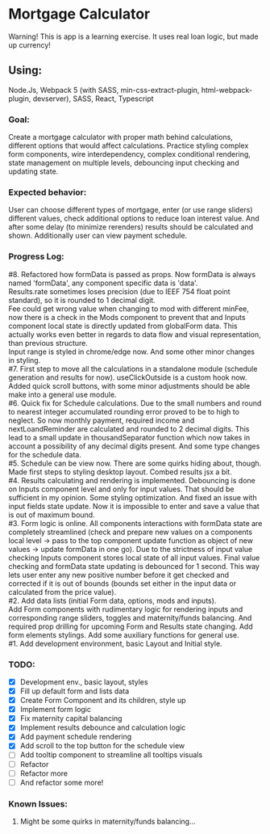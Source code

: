 # **Mortgage Calculator**

Warning! This is app is a learning exercise. It uses real loan logic, but made up currency!

## **Using:** 
Node.Js, Webpack 5 (with SASS, min-css-extract-plugin, html-webpack-plugin, devserver), SASS, React, Typescript  

### **Goal:**
Create a mortgage calculator with proper math behind calculations, different options that would affect calculations.
Practice styling complex form components, wire interdependency, complex conditional rendering, state management on multiple levels, debouncing input checking and updating state.  

### **Expected behavior:**
User can choose different types of mortgage, enter (or use range sliders) different values, check additional options to reduce loan interest value. And after some delay (to minimize rerenders) results should be calculated and shown. Additionally user can view payment schedule.  
### **Progress Log:**

#8. Refactored how formData is passed as props. Now formData is always named 'formData', any component specific data is 'data'.  
Results.rate sometimes loses precision (due to IEEF 754 float point standard), so it is rounded to 1 decimal digit.  
Fee could get wrong value when changing to mod with different minFee, now there is a check in the Mods component to prevent that and Inputs component local state is directly updated from globalForm data. This actually works even better in regards to data flow and visual representation, than previous structure.  
Input range is styled in chrome/edge now. And some other minor changes in styling.  
#7. First step to move all the calculations in a standalone module (schedule generation and results for now). useClickOutside is a custom hook now. Added quick scroll buttons, with some minor adjustments should be able make into a general use module.  
#6. Quick fix for Schedule calculations. Due to the small numbers and round to nearest integer accumulated rounding error proved to be to high to neglect. So now monthly payment, required income and nextLoandReminder are calculated and rounded to 2 decimal digits. This lead to a small update in thousandSeparator function which now takes in account a possibility of any decimal digits present. And some type changes for the schedule data.  
#5. Schedule can be view now. There are some quirks hiding about, though. Made first steps to styling desktop layout. Combed results jsx a bit.  
#4. Results calculating and rendering is implemented. Debouncing is done on Inputs component level and only for input values. That should be sufficient in my opinion. Some styling optimization. And fixed an issue with input fields state update. Now it is impossible to enter and save a value that is out of maximum bound.  
#3. Form logic is online. All components interactions with formData state are completely streamlined (check and prepare new values on a components local level -> pass to the top component update function as object of new values -> update formData in one go). Due to the strictness of input value checking Inputs component stores local state of all input values. Final value checking and formData state updating is debounced for 1 second. This way lets user enter any new positive number before it get checked and corrected if it is out of bounds (bounds set either in the input data or calculated from the price value).   
#2. Add data lists (initial Form data, options, mods and inputs).  
Add Form components with rudimentary logic for rendering inputs and corresponding range sliders, toggles and maternity/funds balancing. And required prop drilling for upcoming Form and Results state changing.
Add form elements stylings. Add some auxiliary functions for general use.  
#1. Add development environment, basic Layout and Initial style.  

### **TODO:**
- [x] Development env., basic layout, styles
- [x] Fill up default form and lists data
- [x] Create Form Component and its children, style up
- [x] Implement form logic
- [x] Fix maternity capital balancing 
- [x] Implement results debounce and calculation logic
- [x] Add payment schedule rendering
- [x] Add scroll to the top button for the schedule view
- [ ] Add tooltip component to streamline all tooltips visuals
- [ ] Refactor
- [ ] Refactor more
- [ ] And refactor some more!

### **Known Issues:**
1. Might be some quirks in maternity/funds balancing...